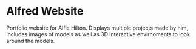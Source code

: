 # Alfred Website

Portfolio website for Alfie Hilton. Displays multiple projects made by him, includes images of models as well as 3D interactive envirnoments to look around the models. 
